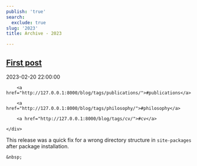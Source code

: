 ```yaml
---
publish: 'true'
search:
  exclude: true
slug: '2023'
title: Archive - 2023

---
```


<!--
  ~ MIT License
  ~
  ~ Copyright (c) 2023-2024 Maciej 'maQ' Kusz <maciej.kusz@gmail.com>
  ~
  ~ Permission is hereby granted, free of charge, to any person obtaining a copy
  ~ of this software and associated documentation files (the "Software"), to deal
  ~ in the Software without restriction, including without limitation the rights
  ~ to use, copy, modify, merge, publish, distribute, sublicense, and/or sell
  ~ copies of the Software, and to permit persons to whom the Software is
  ~ furnished to do so, subject to the following conditions:
  ~
  ~ The above copyright notice and this permission notice shall be included in all
  ~ copies or substantial portions of the Software.
  ~
  ~ THE SOFTWARE IS PROVIDED "AS IS", WITHOUT WARRANTY OF ANY KIND, EXPRESS OR
  ~ IMPLIED, INCLUDING BUT NOT LIMITED TO THE WARRANTIES OF MERCHANTABILITY,
  ~ FITNESS FOR A PARTICULAR PURPOSE AND NONINFRINGEMENT. IN NO EVENT SHALL THE
  ~ AUTHORS OR COPYRIGHT HOLDERS BE LIABLE FOR ANY CLAIM, DAMAGES OR OTHER
  ~ LIABILITY, WHETHER IN AN ACTION OF CONTRACT, TORT OR OTHERWISE, ARISING FROM,
  ~ OUT OF OR IN CONNECTION WITH THE SOFTWARE OR THE USE OR OTHER DEALINGS IN THE
  ~ SOFTWARE.
  -->


## [First post](http://127.0.0.1:8000/blog/test/)

<!--suppress LongLine -->
<div class="post-extra">
    <div class="col">
        <p class="post-date">2023-02-20 22:00:00</p>
    </div>
    <div class="col">
    
        <a href="http://127.0.0.1:8000/blog/tags/publications/">#publications</a>
    
        <a href="http://127.0.0.1:8000/blog/tags/philosophy/">#philosophy</a>
    
        <a href="http://127.0.0.1:8000/blog/tags/cv/">#cv</a>
    
    </div>
</div>

This release was a quick fix for a wrong directory structure in `site-packages` after package installation.




<div class="post-link">

    &nbsp;

</div>

